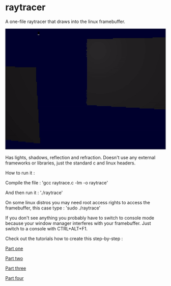 # raytracer

A one-file raytracer that draws into the linux framebuffer. 

![raytrace](raytracer.gif)

Has lights, shadows, reflection and refraction. 
Doesn't use any external frameworks or libraries, just the standard c and linux headers.

How to run it :

Compile the file : 'gcc raytrace.c -lm -o raytrace'

And then run it : './raytrace'

On some linux distros you may need root access rights to access the framebuffer, this case type : 'sudo ./raytrace'

If you don't see anything you probably have to switch to console mode because your window manager interferes with your framebuffer. Just switch to a console with CTRL+ALT+F1.

Check out the tutorials how to create this step-by-step :

[Part one](http://milgra.com/ray-tracing-part-one.html)

[Part two](http://milgra.com/ray-tracing-part-two.html)

[Part three](http://milgra.com/ray-tracing-part-three.html)

[Part four](http://milgra.com/ray-tracing-part-four.html)

